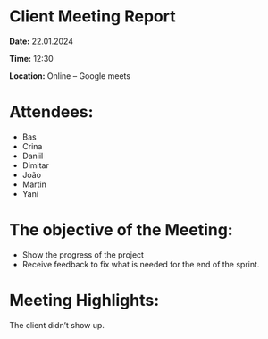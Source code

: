 ﻿# **Client Meeting Report**

**Date:** 22.01.2024

**Time:** 12:30

**Location:** Online – Google meets

# **Attendees:**
- Bas
- Crina
- Daniil
- Dimitar
- João
- Martin
- Yani
# **The objective of the Meeting:**

- Show the progress of the project
- Receive feedback to fix what is needed for the end of the sprint.

# **Meeting Highlights:**

The client didn’t show up.






